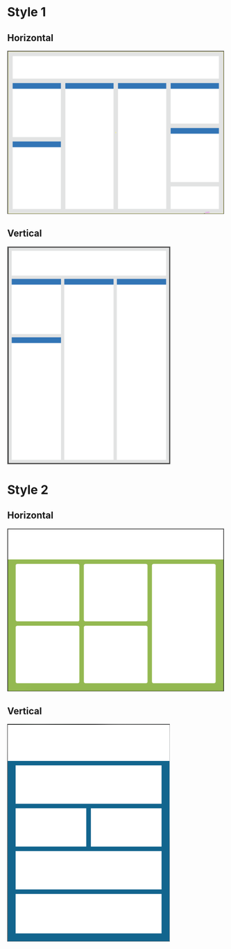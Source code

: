# Style 1
## Horizontal
[<img src="../Gallery/Horizontal_Style1.png" width="500">](36x48_Horizontal_Style1.ai "Horizontal Style 1")

## Vertical
[<img src="../Gallery/Vertical_Style1.png" height="500">](48x36_Vertical_Style1.ai "Vertical Style 1")

# Style 2
## Horizontal
[<img src="../Gallery/Horizontal_Style2.png" width="500">](36x48_Horizontal_Style2.ai "Horizontal Style 2")

## Vertical 
[<img src="../Gallery/Vertical_Style2.png" height="500">](48x36_Vertical_Style2.ai "Vertical Style 2")
